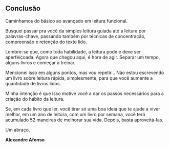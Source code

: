## Conclusão

Caminhamos do básico ao avançado em leitura funcional. 

Busquei passar pra você da simples leitura guiada até a leitura por palavras-chave, passando também por técnicas de concentração, compreensão e retenção do texto lido.

Lembre-se que, como toda habilidade, a leitura pode e deve ser aperfeiçoada. Agora que chegou aqui, é hora de agir. Separar um tempo, alguns livros e começar a treinar.

Mencionei isso em alguns pontos, mas vou repetir... Não estou escrevendo um livro sobre leitura rápida, simplesmente, para que você aumente a quantidade de livros lidos. 

Minha intenção é que isso motive você a dar os passos necessários para a criação do hábito da leitura.

Se, em cada livro que ler, você tirar só uma boa ideia que te ajude a viver melhor, em um ano de leitura, com um livro por semana, você terá acumulado 52 maneiras de melhorar sua vida. Depois, basta aproveitá-las.

Um abraço,

**Alexandre Afonso**
